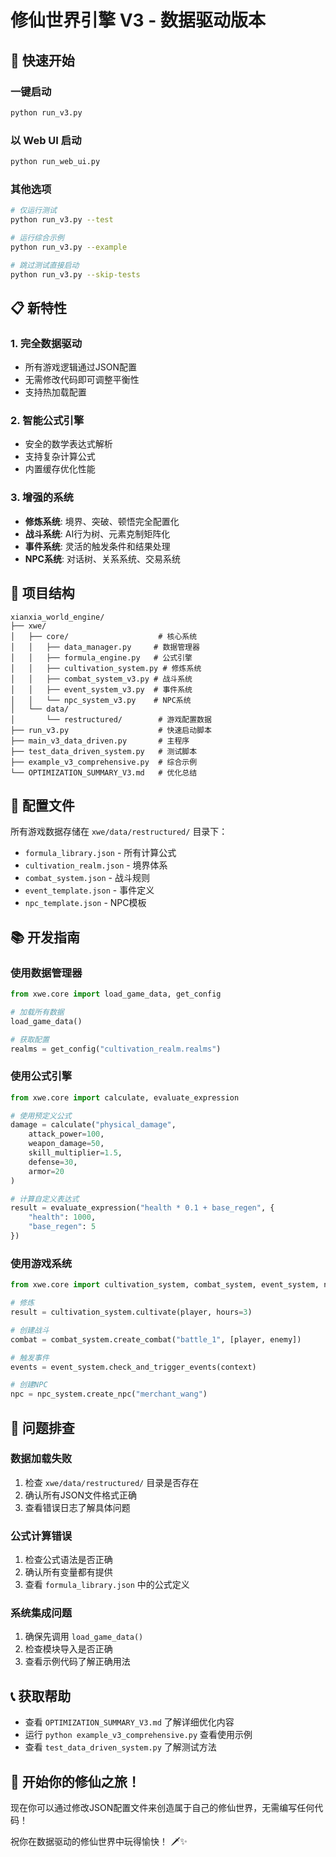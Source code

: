# 修仙世界引擎 V3 - 数据驱动版本

## 🚀 快速开始

### 一键启动
```bash
python run_v3.py
```

### 以 Web UI 启动
```bash
python run_web_ui.py
```

### 其他选项
```bash
# 仅运行测试
python run_v3.py --test

# 运行综合示例
python run_v3.py --example

# 跳过测试直接启动
python run_v3.py --skip-tests
```

## 📋 新特性

### 1. 完全数据驱动
- 所有游戏逻辑通过JSON配置
- 无需修改代码即可调整平衡性
- 支持热加载配置

### 2. 智能公式引擎
- 安全的数学表达式解析
- 支持复杂计算公式
- 内置缓存优化性能

### 3. 增强的系统
- **修炼系统**: 境界、突破、顿悟完全配置化
- **战斗系统**: AI行为树、元素克制矩阵化
- **事件系统**: 灵活的触发条件和结果处理
- **NPC系统**: 对话树、关系系统、交易系统

## 📁 项目结构

```
xianxia_world_engine/
├── xwe/
│   ├── core/                    # 核心系统
│   │   ├── data_manager.py     # 数据管理器
│   │   ├── formula_engine.py   # 公式引擎
│   │   ├── cultivation_system.py # 修炼系统
│   │   ├── combat_system_v3.py # 战斗系统
│   │   ├── event_system_v3.py  # 事件系统
│   │   └── npc_system_v3.py    # NPC系统
│   └── data/
│       └── restructured/        # 游戏配置数据
├── run_v3.py                    # 快速启动脚本
├── main_v3_data_driven.py       # 主程序
├── test_data_driven_system.py   # 测试脚本
├── example_v3_comprehensive.py  # 综合示例
└── OPTIMIZATION_SUMMARY_V3.md   # 优化总结
```

## 🔧 配置文件

所有游戏数据存储在 `xwe/data/restructured/` 目录下：

- `formula_library.json` - 所有计算公式
- `cultivation_realm.json` - 境界体系
- `combat_system.json` - 战斗规则
- `event_template.json` - 事件定义
- `npc_template.json` - NPC模板

## 📚 开发指南

### 使用数据管理器
```python
from xwe.core import load_game_data, get_config

# 加载所有数据
load_game_data()

# 获取配置
realms = get_config("cultivation_realm.realms")
```

### 使用公式引擎
```python
from xwe.core import calculate, evaluate_expression

# 使用预定义公式
damage = calculate("physical_damage", 
    attack_power=100,
    weapon_damage=50,
    skill_multiplier=1.5,
    defense=30,
    armor=20
)

# 计算自定义表达式
result = evaluate_expression("health * 0.1 + base_regen", {
    "health": 1000,
    "base_regen": 5
})
```

### 使用游戏系统
```python
from xwe.core import cultivation_system, combat_system, event_system, npc_system

# 修炼
result = cultivation_system.cultivate(player, hours=3)

# 创建战斗
combat = combat_system.create_combat("battle_1", [player, enemy])

# 触发事件
events = event_system.check_and_trigger_events(context)

# 创建NPC
npc = npc_system.create_npc("merchant_wang")
```

## 🐛 问题排查

### 数据加载失败
1. 检查 `xwe/data/restructured/` 目录是否存在
2. 确认所有JSON文件格式正确
3. 查看错误日志了解具体问题

### 公式计算错误
1. 检查公式语法是否正确
2. 确认所有变量都有提供
3. 查看 `formula_library.json` 中的公式定义

### 系统集成问题
1. 确保先调用 `load_game_data()`
2. 检查模块导入是否正确
3. 查看示例代码了解正确用法

## 📞 获取帮助

- 查看 `OPTIMIZATION_SUMMARY_V3.md` 了解详细优化内容
- 运行 `python example_v3_comprehensive.py` 查看使用示例
- 查看 `test_data_driven_system.py` 了解测试方法

## 🎉 开始你的修仙之旅！

现在你可以通过修改JSON配置文件来创造属于自己的修仙世界，无需编写任何代码！

祝你在数据驱动的修仙世界中玩得愉快！ 🗡️✨
